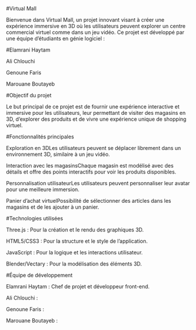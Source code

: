 #Virtual Mall

Bienvenue dans Virtual Mall, un projet innovant visant à créer une expérience immersive en 3D où les utilisateurs peuvent explorer un centre commercial virtuel comme dans un jeu vidéo. Ce projet est développé par une équipe d’étudiants en génie logiciel :

#Elamrani Haytam

Ali Chlouchi

Genoune Faris

Marouane Boutayeb

#Objectif du projet

Le but principal de ce projet est de fournir une expérience interactive et immersive pour les utilisateurs, leur permettant de visiter des magasins en 3D, d’explorer des produits et de vivre une expérience unique de shopping virtuel.

#Fonctionnalités principales

Exploration en 3DLes utilisateurs peuvent se déplacer librement dans un environnement 3D, similaire à un jeu vidéo.

Interaction avec les magasinsChaque magasin est modélisé avec des détails et offre des points interactifs pour voir les produits disponibles.

Personnalisation utilisateurLes utilisateurs peuvent personnaliser leur avatar pour une meilleure immersion.

Panier d’achat virtuelPossibilité de sélectionner des articles dans les magasins et de les ajouter à un panier.

#Technologies utilisées

Three.js : Pour la création et le rendu des graphiques 3D.

HTML5/CSS3 : Pour la structure et le style de l’application.

JavaScript : Pour la logique et les interactions utilisateur.

Blender/Vectary : Pour la modélisation des éléments 3D.

#Équipe de développement

Elamrani Haytam : Chef de projet et développeur front-end.

Ali Chlouchi : 

Genoune Faris : 

Marouane Boutayeb : 
